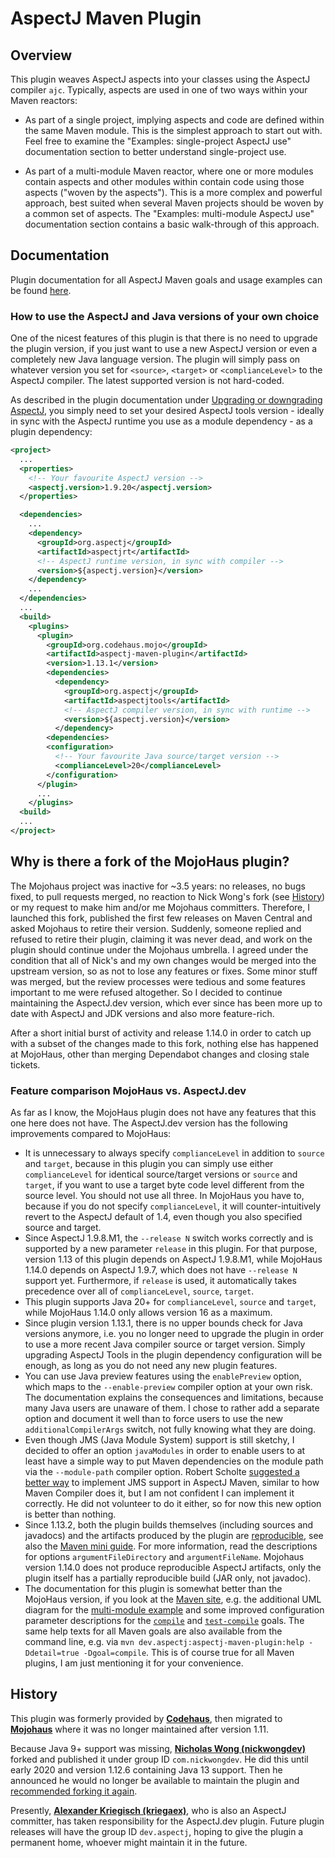 # AspectJ Maven Plugin

## Overview 

This plugin weaves AspectJ aspects into your classes using the AspectJ compiler `ajc`.
Typically, aspects are used in one of two ways within your Maven reactors:

  * As part of a single project, implying aspects and code are defined within the same Maven module. This is the
    simplest approach to start out with. Feel free to examine the "Examples: single-project AspectJ use" documentation
    section to better understand single-project use.

  * As part of a multi-module Maven reactor, where one or more modules contain aspects and other modules within contain
    code using those aspects ("woven by the aspects"). This is a more complex and powerful approach, best suited when
    several Maven projects should be woven by a common set of aspects. The "Examples: multi-module AspectJ use"
    documentation section contains a basic walk-through of this approach.

## Documentation

Plugin documentation for all AspectJ Maven goals and usage examples can be found
[here](https://dev-aspectj.github.io/aspectj-maven-plugin/).

### How to use the AspectJ and Java versions of your own choice

One of the nicest features of this plugin is that there is no need to upgrade the plugin version, if you just want to
use a new AspectJ version or even a completely new Java language version. The plugin will simply pass on whatever
version you set for `<source>`, `<target>` or `<complianceLevel>` to the AspectJ compiler. The latest supported version
is not hard-coded.

As described in the plugin documentation under [Upgrading or downgrading AspectJ](https://dev-aspectj.github.io/aspectj-maven-plugin/usage.html#Upgrading_or_downgrading_AspectJ), you simply need to set your desired AspectJ tools version - ideally in sync
with the AspectJ runtime you use as a module dependency - as a plugin dependency:

```xml
<project>
  ...
  <properties>
    <!-- Your favourite AspectJ version -->
    <aspectj.version>1.9.20</aspectj.version>
  </properties>

  <dependencies>
    ...
    <dependency>
      <groupId>org.aspectj</groupId>
      <artifactId>aspectjrt</artifactId>
      <!-- AspectJ runtime version, in sync with compiler -->
      <version>${aspectj.version}</version>
    </dependency>
    ...
  </dependencies>
  ...
  <build>
    <plugins>
      <plugin>
        <groupId>org.codehaus.mojo</groupId>
        <artifactId>aspectj-maven-plugin</artifactId>
        <version>1.13.1</version>
        <dependencies>
          <dependency>
            <groupId>org.aspectj</groupId>
            <artifactId>aspectjtools</artifactId>
            <!-- AspectJ compiler version, in sync with runtime -->
            <version>${aspectj.version}</version>
          </dependency>
        <dependencies>
        <configuration>
          <!-- Your favourite Java source/target version -->
          <complianceLevel>20</complianceLevel>
        </configuration>
      </plugin>
      ...
    </plugins>
  <build>
  ...
</project>
```

## Why is there a fork of the MojoHaus plugin?

The Mojohaus project was inactive for ~3.5 years: no releases, no bugs fixed, to pull requests merged, no reaction to
Nick Wong's fork (see [History](#history)) or my request to make him and/or me Mojohaus committers. Therefore, I
launched this fork, published the first few releases on Maven Central and asked Mojohaus to retire their version.
Suddenly, someone replied and refused to retire their plugin, claiming it was never dead, and work on the plugin should
continue under the Mojohaus umbrella. I agreed under the condition that all of Nick's and my own changes would be merged
into the upstream version, so as not to lose any features or fixes. Some minor stuff was merged, but the review
processes were tedious and some features important to me were refused altogether. So I decided to continue maintaining
the AspectJ.dev version, which ever since has been more up to date with AspectJ and JDK versions and also more
feature-rich.

After a short initial burst of activity and release 1.14.0 in order to catch up with a subset of the changes made to
this fork, nothing else has happened at MojoHaus, other than merging Dependabot changes and closing stale tickets.

### Feature comparison MojoHaus vs. AspectJ.dev

As far as I know, the MojoHaus plugin does not have any features that this one here does not have. The AspectJ.dev
version has the following improvements compared to MojoHaus:

  * It is unnecessary to always specify `complianceLevel` in addition to `source` and `target`, because in this plugin
    you can simply use either `complianceLevel` for identical source/target versions or `source` and `target`, if you
    want to use a target byte code level different from the source level. You should not use all three. In MojoHaus you
    have to, because if you do not specify `complianceLevel`, it will counter-intuitively revert to the AspectJ default
    of 1.4, even though you also specified source and target.
  * Since AspectJ 1.9.8.M1, the `--release N` switch works correctly and is supported by a new parameter `release` in
    this plugin. For that purpose, version 1.13 of this plugin depends on AspectJ 1.9.8.M1, while MojoHaus 1.14.0
    depends on AspectJ 1.9.7, which does not have `--release N` support yet. Furthermore, if `release` is used, it
    automatically takes precedence over all of `complianceLevel`, `source`, `target`.
  * This plugin supports Java 20+ for `complianceLevel`, `source` and `target`, while MojoHaus 1.14.0 only allows
    version 16 as a maximum.
  * Since plugin version 1.13.1, there is no upper bounds check for Java versions anymore, i.e. you no longer need to
    upgrade the plugin in order to use a more recent Java compiler source or target version. Simply upgrading AspectJ
    Tools in the plugin dependency configuration will be enough, as long as you do not need any new plugin features. 
  * You can use Java preview features using the `enablePreview` option, which maps to the `--enable-preview` compiler
    option at your own risk. The documentation explains the consequences and limitations, because many Java users are
    unaware of them. I chose to rather add a separate option and document it well than to force users to use the new
    `additionalCompilerArgs` switch, not fully knowing what they are doing.
  * Even though JMS (Java Module System) support is still sketchy, I decided to offer an option `javaModules` in order
    to enable users to at least have a simple way to put Maven dependencies on the module path via the `--module-path`
    compiler option. Robert Scholte [suggested a better way](https://github.com/mojohaus/aspectj-maven-plugin/pull/100#discussion_r646632402)
    to implement JMS support in AspectJ Maven, similar to how Maven Compiler does it, but I am not confident I can
    implement it correctly. He did not volunteer to do it either, so for now this new option is better than nothing.
  * Since 1.13.2, both the plugin builds themselves (including sources and javadocs) and the artifacts produced by the
    plugin are [reproducible](https://reproducible-builds.org/), see also the
    [Maven mini guide](https://maven.apache.org/guides/mini/guide-reproducible-builds.html). For more information, read
    the descriptions for options `argumentFileDirectory` and `argumentFileName`. Mojohaus version 1.14.0 does not
    produce reproducible AspectJ artifacts, only the plugin itself has a partially reproducible build (JAR only, not
    javadoc).
  * The documentation for this plugin is somewhat better than the MojoHaus version, if you look at the
    [Maven site](https://dev-aspectj.github.io/aspectj-maven-plugin/), e.g. the additional UML diagram for the
    [multi-module example](https://dev-aspectj.github.io/aspectj-maven-plugin/multimodule/multimodule_strategy.html)
    and some improved configuration parameter descriptions for the
    [`compile`](https://dev-aspectj.github.io/aspectj-maven-plugin/compile-mojo.html) and
    [`test-compile`](https://dev-aspectj.github.io/aspectj-maven-plugin/test-compile-mojo.html) goals. The same
    help texts for all Maven goals are also available from the command line, e.g. via
    `mvn dev.aspectj:aspectj-maven-plugin:help -Ddetail=true -Dgoal=compile`. This is of course true for all Maven
    plugins, I am just mentioning it for your convenience.

## History

This plugin was formerly provided by [**Codehaus**](https://www.infoworld.com/article/2892227/codehaus-the-once-great-house-of-code-has-fallen.html),
then migrated to [**Mojohaus**](https://www.mojohaus.org/) where it was no longer maintained after version 1.11.

Because Java 9+ support was missing, [**Nicholas Wong (nickwongdev)**](https://github.com/nickwongdev) forked and
published it under group ID `com.nickwongdev`. He did this until early 2020 and version 1.12.6 containing Java 13
support. Then he announced he would no longer be available to maintain the plugin and
[recommended forking it again](https://github.com/mojohaus/aspectj-maven-plugin/pull/45#issuecomment-803142741).

Presently, [**Alexander Kriegisch (kriegaex)**](https://github.com/kriegaex), who is also an AspectJ committer, has
taken responsibility for the AspectJ.dev plugin. Future plugin releases will have the group ID `dev.aspectj`, hoping
to give the plugin a permanent home, whoever might maintain it in the future.
